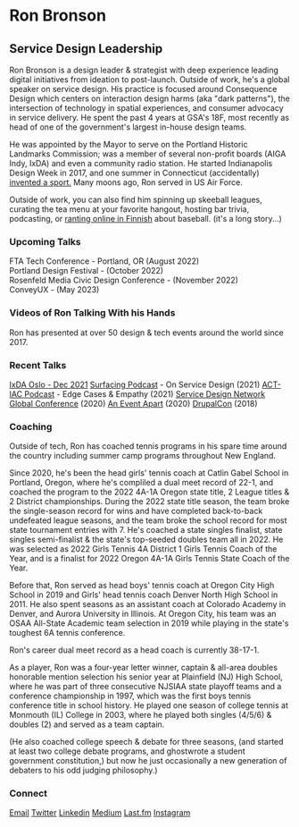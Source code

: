 <script context="module">
	/**
	 * @type {import('@sveltejs/kit').Load}
	 */
	export async function load({ fetch }) {
		const res = await fetch(`/posts.json`);
		const posts = await res.json();

		return {
			props: {
				posts
			}
		};
	}
</script>

<script>
	import Seo from '$lib/Seo.svelte';
	import BlogSummary from '$lib/BlogSummary.svelte';
	import { variables } from '$lib/variables';
	export let posts;

	const postsToShow = 3;
	$: blogPosts = posts.slice(0, postsToShow);
</script>

<!-- TODO UPDATE THE SEO INFO -->
<Seo title="Ron Bronson" description={variables.siteDescription} path="/" openGraphImage=""/>

# Ron Bronson

<h2>Service Design Leadership</h2>

Ron Bronson is a design leader & strategist with deep experience leading digital initiatives from ideation to post-launch. Outside of work, he's a global speaker on service design. His practice is focused around Consequence Design which centers on interaction design harms (aka "dark patterns"), the intersection of technology in spatial experiences, and consumer advocacy in service delivery. He spent the past 4 years at GSA's 18F, most recently as head of one of the government's largest in-house design teams.

He was appointed by the Mayor to serve on the Portland Historic Landmarks Commission; was a member of several non-profit boards (AIGA Indy, IxDA) and even a community radio station. He started Indianapolis Design Week in 2017, and one summer in Connecticut (accidentally) <a href="https://en.wikipedia.org/wiki/Tennis_polo">invented a sport.</a> Many moons ago, Ron served in US Air Force. <br>

Outside of work, you can also find him spinning up skeeball leagues, curating the tea menu at your favorite hangout, hosting bar trivia, podcasting, or <a href="https://www.superpesis.fi/uutiset/yhdysvaltalainen-ron-bronson-toteutti-unelmansa-ja-matkusti-suomeen-katsomaan-pesapalloa/">ranting online in Finnish</a> about baseball. (it's a long story...) <br>


<h3>Upcoming Talks</h3> 

FTA Tech Conference - Portland, OR (August 2022)<br />
Portland Design Festival - (October 2022)<br />
Rosenfeld Media Civic Design Conference - (November 2022) <br />
ConveyUX - (May 2023) <br />

<h3>Videos of Ron Talking With his Hands</h3>

Ron has presented at over 50 design & tech events around the world since 2017.

<h3>Recent Talks</h3>
<a href="https://vimeo.com/651801535">IxDA Oslo - Dec 2021</a>
<a href="https://www.surfacingpodcast.com/ron-bronson-transcript">Surfacing Podcast</a> - On Service Design (2021)
<a href="https://open.spotify.com/episode/3Xd9MZ9HdByErb41jb7vUX">ACT-IAC Podcast</a> - Edge Cases & Empathy (2021)
<a href="https://youtu.be/JqguCFiY3KM">Service Design Network Global Conference</a> (2020)
<a href="https://aneventapart.com/event/online-0720#s24059">An Event Apart</a> (2020)
<a href="https://www.youtube.com/watch?v=REUJCWpFOcI">DrupalCon</a> (2018)

<h3>Coaching</h3>

<p>Outside of tech, Ron has coached tennis programs in his spare time around the country including summer camp programs throughout New England. 

Since 2020, he's been the head girls' tennis coach at Catlin Gabel School in Portland, Oregon, where he's compliled a dual meet record of 22-1, and coached the program to the 2022 4A-1A Oregon state title, 2 League titles & 2 District championships. During the 2022 state title season, the team broke the single-season record for wins and have completed back-to-back undefeated league seasons, and the team broke the school record for most state tournament entries with 7. He's coached a state singles finalist, state singles semi-finalist & the state's top-seeded doubles team all in 2022. He was selected as 2022 Girls Tennis 4A District 1 Girls Tennis Coach of the Year, and is a finalist for 2022 Oregon 4A-1A Girls Tennis State Coach of the Year. 

Before that, Ron served as head boys' tennis coach at Oregon City High School in 2019 and Girls' head tennis coach Denver North High School in 2011. He also spent seasons as an assistant coach at Colorado Academy in Denver, and Aurora University in Illinois. At Oregon City, his team was an OSAA All-State Academic team selection in 2019 while playing in the state's toughest 6A tennis conference. 

Ron's career dual meet record as a head coach is currently 38-17-1.

As a player, Ron was a four-year letter winner, captain & all-area doubles honorable mention selection his senior year at Plainfield (NJ) High School, where he was part of three consecutive NJSIAA state playoff teams and a conference championship in 1997, which was the first boys tennis conference title in school history. He played one season of college tennis at Monmouth (IL) College in 2003, where he played both singles (4/5/6) & doubles (2) and served as a team captain. 

(He also coached college speech & debate for three seasons, (and started at least two college debate programs, and ghostwrote a student government constitution,) but now he just occasionally a new generation of debaters to his odd judging philosophy.)

<h3>Connect</h3>
<a href="mailto:contact@ronbronson.com">Email</a>
<a href="https://twitter.com/ronbronson">Twitter</a>
<a href="https://linkedin.com/in/ronbronson">Linkedin</a>
<a href="https://ronbronson.medium.com/">Medium</a>
<a href="https://last.fm/user/omnivoreron">Last.fm</a>
<a href="https://glass.photo/ron">Instagram</a>
<a href="https://open.spotify.com/user/ronbronson?si=5ad7335e796f4535"><i class="fa-brands fa-spotify"></i></a>

<!--

## [Recent blog posts](/blog)

{#each blogPosts as blogPost}
<BlogSummary {blogPost} />
{/each} 
-->